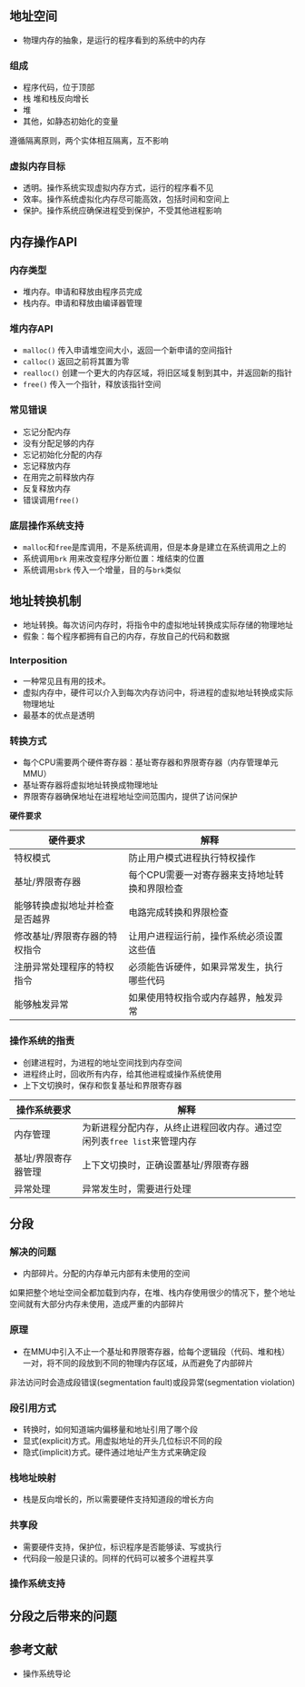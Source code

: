 ## 地址空间
- 物理内存的抽象，是运行的程序看到的系统中的内存

### 组成
- 程序代码，位于顶部
- 栈 堆和栈反向增长
- 堆
- 其他，如静态初始化的变量

遵循隔离原则，两个实体相互隔离，互不影响

### 虚拟内存目标
- 透明。操作系统实现虚拟内存方式，运行的程序看不见
- 效率。操作系统虚拟化内存尽可能高效，包括时间和空间上
- 保护。操作系统应确保进程受到保护，不受其他进程影响

## 内存操作API
### 内存类型
- 堆内存。申请和释放由程序员完成
- 栈内存。申请和释放由编译器管理

### 堆内存API
- `malloc()` 传入申请堆空间大小，返回一个新申请的空间指针
- `calloc()` 返回之前将其置为零
- `realloc()` 创建一个更大的内存区域，将旧区域复制到其中，并返回新的指针
- `free()` 传入一个指针，释放该指针空间

### 常见错误
- 忘记分配内存
- 没有分配足够的内存
- 忘记初始化分配的内存
- 忘记释放内存
- 在用完之前释放内存
- 反复释放内存
- 错误调用`free()`

### 底层操作系统支持
- `malloc`和`free`是库调用，不是系统调用，但是本身是建立在系统调用之上的
- 系统调用`brk` 用来改变程序分断位置：堆结束的位置
- 系统调用`sbrk` 传入一个增量，目的与`brk`类似

## 地址转换机制
- 地址转换。每次访问内存时，将指令中的虚拟地址转换成实际存储的物理地址
- 假象：每个程序都拥有自己的内存，存放自己的代码和数据

### Interposition
- 一种常见且有用的技术。
- 虚拟内存中，硬件可以介入到每次内存访问中，将进程的虚拟地址转换成实际物理地址
- 最基本的优点是透明

### 转换方式
- 每个CPU需要两个硬件寄存器：基址寄存器和界限寄存器（内存管理单元MMU）
- 基址寄存器将虚拟地址转换成物理地址
- 界限寄存器确保地址在进程地址空间范围内，提供了访问保护

**硬件要求**

|硬件要求|解释|
|---|---|
|特权模式|防止用户模式进程执行特权操作|
|基址/界限寄存器|每个CPU需要一对寄存器来支持地址转换和界限检查|
|能够转换虚拟地址并检查是否越界|电路完成转换和界限检查|
|修改基址/界限寄存器的特权指令|让用户进程运行前，操作系统必须设置这些值|
|注册异常处理程序的特权指令|必须能告诉硬件，如果异常发生，执行哪些代码|
|能够触发异常|如果使用特权指令或内存越界，触发异常|

### 操作系统的指责
- 创建进程时，为进程的地址空间找到内存空间
- 进程终止时，回收所有内存，给其他进程或操作系统使用
- 上下文切换时，保存和恢复基址和界限寄存器

|操作系统要求|解释|
|---|---|
|内存管理|为新进程分配内存，从终止进程回收内存。通过空闲列表`free list`来管理内存|
|基址/界限寄存器管理|上下文切换时，正确设置基址/界限寄存器|
|异常处理|异常发生时，需要进行处理|


## 分段
### 解决的问题
- 内部碎片。分配的内存单元内部有未使用的空间

如果把整个地址空间全都加载到内存，在堆、栈内存使用很少的情况下，整个地址空间就有大部分内存未使用，造成严重的内部碎片

### 原理
- 在MMU中引入不止一个基址和界限寄存器，给每个逻辑段（代码、堆和栈）一对，将不同的段放到不同的物理内存区域，从而避免了内部碎片

非法访问时会造成段错误(segmentation fault)或段异常(segmentation violation)

### 段引用方式
- 转换时，如何知道端内偏移量和地址引用了哪个段
- 显式(explicit)方式。用虚拟地址的开头几位标识不同的段
- 隐式(implicit)方式。硬件通过地址产生方式来确定段

### 栈地址映射
- 栈是反向增长的，所以需要硬件支持知道段的增长方向

### 共享段
- 需要硬件支持，保护位，标识程序是否能够读、写或执行
- 代码段一般是只读的。同样的代码可以被多个进程共享

### 操作系统支持

**分段之后带来的问题**
- 

## 参考文献
- 操作系统导论